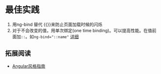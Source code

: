 # 最佳实践
1. 用ng-bind 替代 {{}}来防止页面加载时候的闪烁
1. 对于不会改变的值，用单次绑定(one time binding)。可以提高性能。在值前面加`::`。如`ng-bind="::name"` [详细](http://toddmotto.com/angular-one-time-binding-syntax/)


## 拓展阅读
* [Angular风格指南](https://github.com/johnpapa/angular-styleguide/blob/master/i18n/zh-CN.md)